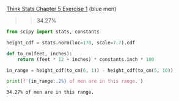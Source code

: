 [Think Stats Chapter 5 Exercise 1](http://greenteapress.com/thinkstats2/html/thinkstats2006.html#toc50) (blue men)

>> 34.27%

```python
from scipy import stats, constants

height_cdf = stats.norm(loc=178, scale=7.7).cdf

def to_cm(feet, inches):
    return (feet * 12 + inches) * constants.inch * 100

in_range = height_cdf(to_cm(6, 1)) - height_cdf(to_cm(5, 10))

print(f'{in_range:.2%} of men are in this range.')
```
```
34.27% of men are in this range.
```